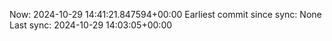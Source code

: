 Now: 2024-10-29 14:41:21.847594+00:00 Earliest commit since sync: None Last sync: 2024-10-29 14:03:05+00:00
